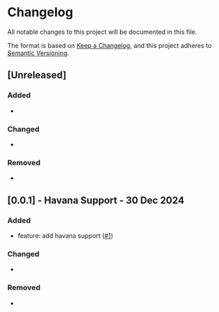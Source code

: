 # Changelog

All notable changes to this project will be documented in this file.

The format is based on [Keep a Changelog](https://keepachangelog.com/en/1.0.0/), and this project adheres
to [Semantic Versioning](https://semver.org/spec/v2.0.0.html).

## [Unreleased]

### Added

- 

### Changed

- 

### Removed

- 

## [0.0.1] - Havana Support - 30 Dec 2024

### Added

- feature: add havana support ([#1](https://github.com/habboservers/docker-habbo-server/pull/1))

### Changed

- 

### Removed

- 
